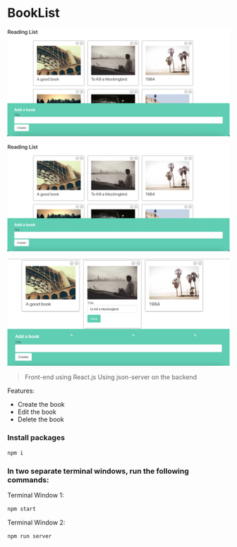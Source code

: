 # BookList


![Image 1](images/image1.png)

![Image 1](image/image1.png)


![Image 2](images/image2.png)

> Front-end using React.js
> Using json-server on the backend

Features:

- Create the book
- Edit the book
- Delete the book

### Install packages

```bash
npm i
```

### In two separate terminal windows, run the following commands:

Terminal Window 1:

```bash
npm start
```

Terminal Window 2:

```bash
npm run server
```
